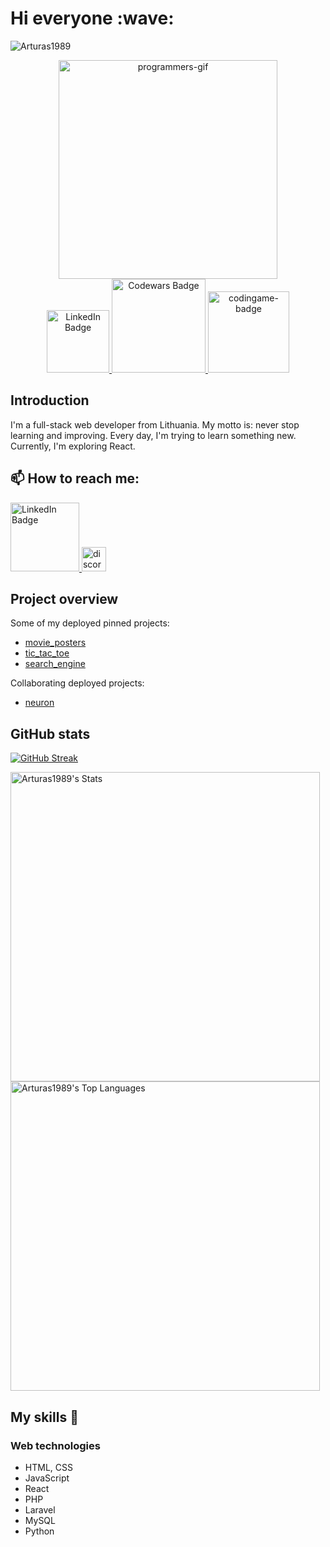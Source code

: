 <h1>Hi everyone :wave:</h1> 

<p align="left"> <img src="https://komarev.com/ghpvc/?username=Arturas1989&label=Profile%20views&color=0e75b6&style=flat" alt="Arturas1989" /> </p>

<div id="header" align="center">
  <img src="https://media.giphy.com/media/ftXMlzefZ1FCzFhLu4/giphy.gif" width="350" alt="programmers-gif"/>
</div>

<div id="badges" align="center">
  <a href="https://www.linkedin.com/in/art%C5%ABras-drozdovas-2a76ba201/">
    <img src="https://img.shields.io/badge/LinkedIn-blue?style=for-the-badge&logo=linkedin&logoColor=white" width="100" alt="LinkedIn Badge"/>
  </a>
  <a href="https://www.codewars.com/users/Arturas1989">
    <img src="https://www.codewars.com/users/Arturas1989/badges/micro" width="150" alt="Codewars Badge"/>
  </a>
  <a href="https://www.codingame.com/profile/a274f4dfc2a439690436c259e7ab3fbf5153964"><img src="https://i.ibb.co/yn4Xtqv/codingame-badge.jpg" width="130" alt="codingame-badge"></a><br />
</div>



<h2>Introduction</h2> 

I'm a full-stack web developer from Lithuania. My motto is: never stop learning and improving. Every day, I'm trying to learn something new. Currently, I'm exploring React.

<h2>📫 How to reach me: </h2> 
<a href="https://www.linkedin.com/in/art%C5%ABras-drozdovas-2a76ba201/">
    <img src="https://img.shields.io/badge/LinkedIn-blue?style=for-the-badge&logo=linkedin&logoColor=white" width="110" alt="LinkedIn Badge"/>
  </a>
<a href="https://discord.com/users/494713592105664514/"><img src="https://seeklogo.com/images/D/discord-color-logo-E5E6DFEF80-seeklogo.com.png" width="39" alt="discord-badge"></a>

<h2>Project overview</h2> 

Some of my deployed pinned projects:

- [movie_posters](https://arturas1989.github.io/movie_posters/)
- [tic_tac_toe](https://arturas1989.github.io/tic_tac_toe/)
- [search_engine](https://arturas1989.github.io/search_engine/)

Collaborating deployed projects:

- [neuron](https://front-end-by-rimantas.github.io/21-grupe-portfolio-neuron/)

<h2>GitHub stats</h2>

[![GitHub Streak](https://github-readme-streak-stats.herokuapp.com?user=Arturas1989)](https://git.io/streak-stats)

<!-- <img src="https://github-readme-streak-stats.herokuapp.com?user=Arturas1989)"  width=469  alt="Arturas1989's Streak"> -->

<img src="https://github-readme-stats.vercel.app/api?username=Arturas1989&show_icons=true&hide_border=true&count_private=true" width=495  alt="Arturas1989's Stats">

<img src="https://github-readme-stats.vercel.app/api/top-langs/?username=Arturas1989&show_icons=true&hide_border=true&layout=compact"  width=495  alt="Arturas1989's Top Languages">

<h2>My skills 📜</h2>

<h3>Web technologies</h3>

- HTML, CSS
- JavaScript
- React
- PHP
- Laravel
- MySQL
- Python
